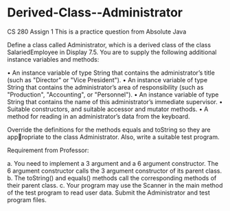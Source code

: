 # Derived-Class--Administrator
CS 280 Assign 1
This is a practice question from Absolute Java 

Define a class called Administrator, which is a derived class of the class SalariedEmployee in Display 7.5. You are to supply the following additional 
instance variables and methods:

• An instance variable of type String that contains the administrator’s title (such 
  as "Director" or "Vice President").
• An instance variable of type String that contains the administrator’s area of 
  responsibility (such as "Production", "Accounting", or "Personnel").
• An instance variable of type String that contains the name of this administrator’s immediate supervisor.
• Suitable constructors, and suitable accessor and mutator methods.
• A method for reading in an administrator’s data from the keyboard.

Override the definitions for the methods equals and toString so they are appropriate to the class Administrator.
Also, write a suitable test program.

Requirement from Professor:

a. You need to implement a 3 argument and a 6 argument constructor. The 6  argument constructor calls the 3 argument constructor of its parent class.
b. The toString() and equals() methods call the corresponding methods of their parent class.
c. Your program may use the Scanner in the main method of the test program to read user data.
Submit the Administrator and test program files.
